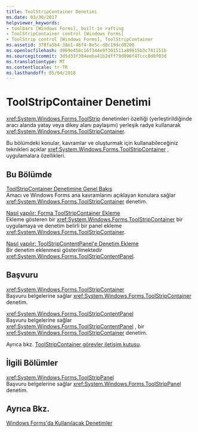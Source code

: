 ```yaml
---
title: ToolStripContainer Denetimi
ms.date: 03/30/2017
helpviewer_keywords:
- toolbars [Windows Forms], built-in rafting
- ToolStripContainer control [Windows Forms]
- ToolStrip control [Windows Forms], ToolStripContainer
ms.assetid: 378fa5b4-38e1-46f4-8e5c-d0c19dcd0200
ms.openlocfilehash: d969e456c16f344e9f301511a89615b3c741151b
ms.sourcegitcommit: 3d5d33f384eeba41b2dff79d096f47ccc8d8f03d
ms.translationtype: MT
ms.contentlocale: tr-TR
ms.lasthandoff: 05/04/2018
---
```

# <a name="toolstripcontainer-control"></a>ToolStripContainer Denetimi
<xref:System.Windows.Forms.ToolStrip> denetimleri özelliği (yerleştirildiğinde aracı alanda yatay veya dikey alanı paylaşımı) yerleşik radye kullanarak <xref:System.Windows.Forms.ToolStripContainer>.  
  
 Bu bölümdeki konular, kavramlar ve oluşturmak için kullanabileceğiniz teknikleri açıklar <xref:System.Windows.Forms.ToolStripContainer> , uygulamalara özellikleri.  
  
## <a name="in-this-section"></a>Bu Bölümde  
 [ToolStripContainer Denetimine Genel Bakış](../../../../docs/framework/winforms/controls/toolstripcontainer-control-overview.md)  
 Amacı ve Windows Forms ana kavramlarını açıklayan konulara sağlar <xref:System.Windows.Forms.ToolStripContainer> denetim.  
  
 [Nasıl yapılır: Forma ToolStripContainer Ekleme](../../../../docs/framework/winforms/controls/how-to-add-a-toolstripcontainer-to-a-form.md)  
 Ekleme gösteren bir <xref:System.Windows.Forms.ToolStripContainer> bir uygulamaya ve denetim belirli bir panel ekleme <xref:System.Windows.Forms.ToolStripContainer>.  
  
 [Nasıl yapılır: ToolStripContentPanel'e Denetim Ekleme](../../../../docs/framework/winforms/controls/how-to-add-a-control-to-a-toolstripcontentpanel.md)  
 Bir denetim eklenmesi gösterilmektedir <xref:System.Windows.Forms.ToolStripContentPanel>.  
  
## <a name="reference"></a>Başvuru  
 <xref:System.Windows.Forms.ToolStripContainer>  
 Başvuru belgelerine sağlar <xref:System.Windows.Forms.ToolStripContainer> denetim.  
  
 <xref:System.Windows.Forms.ToolStripContentPanel>  
 Başvuru belgelerine sağlar <xref:System.Windows.Forms.ToolStripContentPanel> , bir <xref:System.Windows.Forms.ToolStripContainer> denetim.  
  
 Ayrıca bkz. [ToolStripContainer görevler iletişim kutusu](http://msdn.microsoft.com/library/ms233647\(v=vs.110\)).  
  
## <a name="related-sections"></a>İlgili Bölümler  
 <xref:System.Windows.Forms.ToolStripPanel>  
 Başvuru belgelerine sağlar <xref:System.Windows.Forms.ToolStripPanel> denetim.  
  
## <a name="see-also"></a>Ayrıca Bkz.  
 [Windows Forms'da Kullanılacak Denetimler](../../../../docs/framework/winforms/controls/controls-to-use-on-windows-forms.md)
